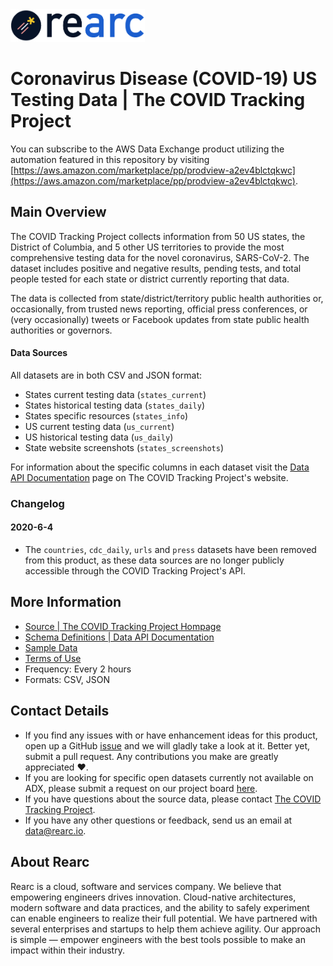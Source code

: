 <a href="https://www.rearc.io/data/">
    <img src="./rearc_logo_rgb.png" alt="Rearc Logo" title="Rearc Logo" height="52" />
</a>

# Coronavirus Disease (COVID-19) US Testing Data | The COVID Tracking Project

You can subscribe to the AWS Data Exchange product utilizing the automation featured in this repository by visiting [https://aws.amazon.com/marketplace/pp/prodview-a2ev4blctqkwc](https://aws.amazon.com/marketplace/pp/prodview-a2ev4blctqkwc). 

## Main Overview
The COVID Tracking Project collects information from 50 US states, the District of Columbia, and 5 other US territories to provide the most comprehensive testing data for the novel coronavirus, SARS-CoV-2. The dataset includes positive and negative results, pending tests, and total people tested for each state or district currently reporting that data.

The data is collected from state/district/territory public health authorities or, occasionally, from trusted news reporting, official press conferences, or (very occasionally) tweets or Facebook updates from state public health authorities or governors.

#### Data Sources
All datasets are in both CSV and JSON format:
- States current testing data (`states_current`)
- States historical testing data (`states_daily`)
- States specific resources (`states_info`)
- US current testing data (`us_current`)
- US historical testing data (`us_daily`)
- State website screenshots (`states_screenshots`)

For information about the specific columns in each dataset visit the [Data API Documentation](https://covidtracking.com/api) page on The COVID Tracking Project's website.

### Changelog
#### 2020-6-4
- The `countries`, `cdc_daily`, `urls` and `press` datasets have been removed from this product, as these data sources are no longer publicly accessible through the COVID Tracking Project's API.

## More Information
- [Source | The COVID Tracking Project Hompage](https://covidtracking.com/)  
- [Schema Definitions | Data API Documentation](https://covidtracking.com/api)
- [Sample Data](https://covidtracking.com/data/)   
- [Terms of Use](https://covidtracking.com/license)     
- Frequency: Every 2 hours
- Formats: CSV, JSON

## Contact Details
- If you find any issues with or have enhancement ideas for this product, open up a GitHub [issue](https://github.com/rearc-data/covid-19-testing-data/issues) and we will gladly take a look at it. Better yet, submit a pull request. Any contributions you make are greatly appreciated :heart:.
- If you are looking for specific open datasets currently not available on ADX, please submit a request on our project board [here](https://github.com/rearc-data/covid-datasets-aws-data-exchange/projects/1).
- If you have questions about the source data, please contact [The COVID Tracking Project](https://covidtracking.com/contact).
- If you have any other questions or feedback, send us an email at data@rearc.io.

## About Rearc
Rearc is a cloud, software and services company. We believe that empowering engineers drives innovation. Cloud-native architectures, modern software and data practices, and the ability to safely experiment can enable engineers to realize their full potential. We have partnered with several enterprises and startups to help them achieve agility. Our approach is simple — empower engineers with the best tools possible to make an impact within their industry.

